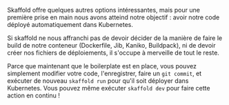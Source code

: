 Skaffold offre quelques autres options intéressantes, mais pour une première prise en main nous avons atteind notre objectif : avoir notre code déployé automatiquement dans Kubernetes.

Si skaffold ne nous affranchi pas de devoir décider de la manière de faire le build de notre conteneur (Dockerfile, Jib, Kaniko, Buildpack), ni de devoir créer nos fichiers de déploiements, il s'occupe à merveille de tout le reste.

Parce que maintenant que le boilerplate est en place, vous pouvez simplement modifier votre code, l'enregistrer, faire un `git commit`, et exécuter de nouveau `skaffold run` pour qu'il soit déployer dans Kubernetes. Vous pouvez même exécuter `skaffold dev` pour faire cette action en continu !